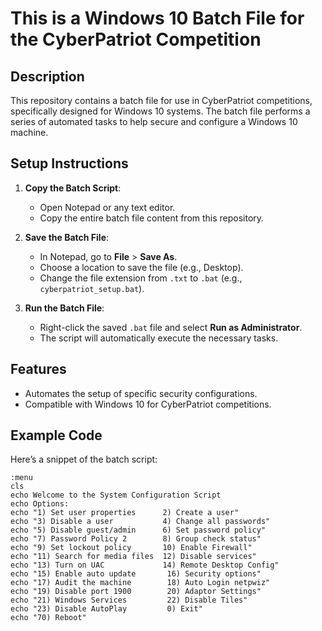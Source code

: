 # This is a Windows 10 Batch File for the CyberPatriot Competition

## Description

This repository contains a batch file for use in CyberPatriot competitions, specifically designed for Windows 10 systems. The batch file performs a series of automated tasks to help secure and configure a Windows 10 machine.

## Setup Instructions

1. **Copy the Batch Script**:
   - Open Notepad or any text editor.
   - Copy the entire batch file content from this repository.

2. **Save the Batch File**:
   - In Notepad, go to **File** > **Save As**.
   - Choose a location to save the file (e.g., Desktop).
   - Change the file extension from `.txt` to `.bat` (e.g., `cyberpatriot_setup.bat`).

3. **Run the Batch File**:
   - Right-click the saved `.bat` file and select **Run as Administrator**.
   - The script will automatically execute the necessary tasks.

## Features

- Automates the setup of specific security configurations.
- Compatible with Windows 10 for CyberPatriot competitions.

## Example Code

Here’s a snippet of the batch script:

```batch
:menu
cls
echo Welcome to the System Configuration Script
echo Options:
echo "1) Set user properties      2) Create a user"
echo "3) Disable a user           4) Change all passwords"
echo "5) Disable guest/admin      6) Set password policy"
echo "7) Password Policy 2        8) Group check status"
echo "9) Set lockout policy       10) Enable Firewall"
echo "11) Search for media files  12) Disable services"
echo "13) Turn on UAC             14) Remote Desktop Config"
echo "15) Enable auto update       16) Security options"
echo "17) Audit the machine        18) Auto Login netpwiz"
echo "19) Disable port 1900        20) Adaptor Settings"
echo "21) Windows Services         22) Disable Tiles"
echo "23) Disable AutoPlay         0) Exit"
echo "70) Reboot"
